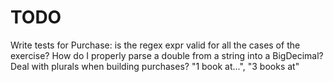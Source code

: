 # TODO

Write tests for Purchase: is the regex expr valid for all the cases of the exercise?
How do I properly parse a double from a string into a BigDecimal?
Deal with plurals when building purchases? "1 book at...", "3 books at"
